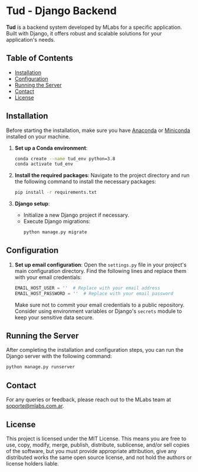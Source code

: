 # Tud - Django Backend

**Tud** is a backend system developed by MLabs for a specific application. Built with Django, it offers robust and scalable solutions for your application's needs.

## Table of Contents

- [Installation](#installation)
- [Configuration](#configuration)
- [Running the Server](#running-the-server)
- [Contact](#contact)
- [License](#license)

## Installation

Before starting the installation, make sure you have [Anaconda](https://www.anaconda.com/products/distribution) or [Miniconda](https://docs.conda.io/en/latest/miniconda.html) installed on your machine.

1. **Set up a Conda environment**:
    ```bash
    conda create --name tud_env python=3.8
    conda activate tud_env
    ```

2. **Install the required packages**:
    Navigate to the project directory and run the following command to install the necessary packages:
    ```bash
    pip install -r requirements.txt
    ```

3. **Django setup**:
    - Initialize a new Django project if necessary.
    - Execute Django migrations:
      ```bash
      python manage.py migrate
      ```

## Configuration

1. **Set up email configuration**:
    Open the `settings.py` file in your project's main configuration directory. Find the following lines and replace them with your email credentials:

    ```python
    EMAIL_HOST_USER = ''  # Replace with your email address
    EMAIL_HOST_PASSWORD = ''  # Replace with your email password
    ```

   Make sure not to commit your email credentials to a public repository. Consider using environment variables or Django's `secrets` module to keep your sensitive data secure.

## Running the Server

After completing the installation and configuration steps, you can run the Django server with the following command:

```bash
python manage.py runserver
```

## Contact

For any queries or feedback, please reach out to the MLabs team at soporte@mlabs.com.ar.

## License

This project is licensed under the MIT License. This means you are free to use, copy, modify, merge, publish, distribute, sublicense, and/or sell copies of the software, 
but you must provide appropriate attribution, give any distributed works the same open source license, and not hold the authors or license holders liable.


